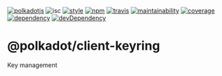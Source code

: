 [![polkadotjs](https://img.shields.io/badge/polkadot-js-orange.svg?style=flat-square)](https://polkadot.js.org)
![isc](https://img.shields.io/badge/license-ISC-lightgrey.svg?style=flat-square)
[![style](https://img.shields.io/badge/code%20style-semistandard-lightgrey.svg?style=flat-square)](https://github.com/Flet/semistandard)
[![npm](https://img.shields.io/npm/v/@polkadot/client-keyring.svg?style=flat-square)](https://www.npmjs.com/package/@polkadot/client-keyring)
[![travis](https://img.shields.io/travis/polkadot-js/client.svg?style=flat-square)](https://travis-ci.org/polkadot-js/client)
[![maintainability](https://img.shields.io/codeclimate/maintainability/polkadot-js/client.svg?style=flat-square)](https://codeclimate.com/github/polkadot-js/client/maintainability)
[![coverage](https://img.shields.io/coveralls/polkadot-js/client.svg?style=flat-square)](https://coveralls.io/github/polkadot-js/client?branch=master)
[![dependency](https://david-dm.org/polkadot-js/client.svg?style=flat-square&path=packages/client-keyring)](https://david-dm.org/polkadot-js/client?path=packages/client-keyring)
[![devDependency](https://david-dm.org/polkadot-js/client/dev-status.svg?style=flat-square&path=packages/client-keyring)](https://david-dm.org/polkadot-js/client?path=packages/client-keyring#info=devDependencies)

# @polkadot/client-keyring

Key management
